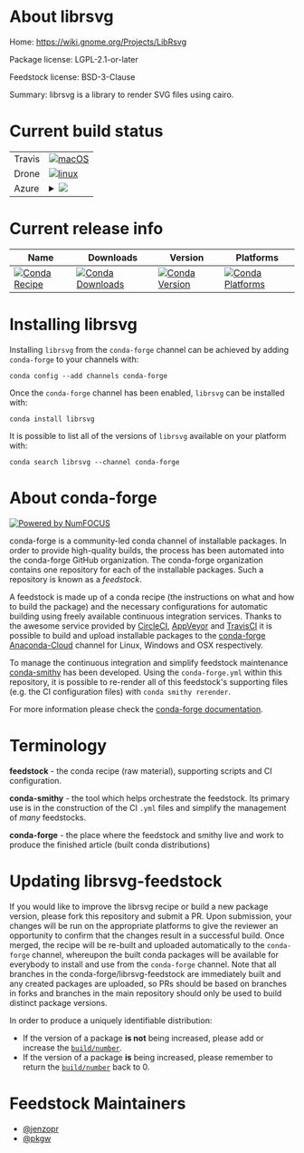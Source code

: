 About librsvg
=============

Home: https://wiki.gnome.org/Projects/LibRsvg

Package license: LGPL-2.1-or-later

Feedstock license: BSD-3-Clause

Summary: librsvg is a library to render SVG files using cairo.



Current build status
====================


<table><tr>
    <td>Travis</td>
    <td>
      <a href="https://travis-ci.com/conda-forge/librsvg-feedstock">
        <img alt="macOS" src="https://img.shields.io/travis/com/conda-forge/librsvg-feedstock/master.svg?label=macOS">
      </a>
    </td>
  </tr><tr>
    <td>Drone</td>
    <td>
      <a href="https://cloud.drone.io/conda-forge/librsvg-feedstock">
        <img alt="linux" src="https://img.shields.io/drone/build/conda-forge/librsvg-feedstock/master.svg?label=Linux">
      </a>
    </td>
  </tr>
    
  <tr>
    <td>Azure</td>
    <td>
      <details>
        <summary>
          <a href="https://dev.azure.com/conda-forge/feedstock-builds/_build/latest?definitionId=564&branchName=master">
            <img src="https://dev.azure.com/conda-forge/feedstock-builds/_apis/build/status/librsvg-feedstock?branchName=master">
          </a>
        </summary>
        <table>
          <thead><tr><th>Variant</th><th>Status</th></tr></thead>
          <tbody><tr>
              <td>linux</td>
              <td>
                <a href="https://dev.azure.com/conda-forge/feedstock-builds/_build/latest?definitionId=564&branchName=master">
                  <img src="https://dev.azure.com/conda-forge/feedstock-builds/_apis/build/status/librsvg-feedstock?branchName=master&jobName=linux&configuration=linux_" alt="variant">
                </a>
              </td>
            </tr><tr>
              <td>linux_aarch64</td>
              <td>
                <a href="https://dev.azure.com/conda-forge/feedstock-builds/_build/latest?definitionId=564&branchName=master">
                  <img src="https://dev.azure.com/conda-forge/feedstock-builds/_apis/build/status/librsvg-feedstock?branchName=master&jobName=linux&configuration=linux_aarch64_" alt="variant">
                </a>
              </td>
            </tr><tr>
              <td>linux_ppc64le</td>
              <td>
                <a href="https://dev.azure.com/conda-forge/feedstock-builds/_build/latest?definitionId=564&branchName=master">
                  <img src="https://dev.azure.com/conda-forge/feedstock-builds/_apis/build/status/librsvg-feedstock?branchName=master&jobName=linux&configuration=linux_ppc64le_" alt="variant">
                </a>
              </td>
            </tr><tr>
              <td>osx</td>
              <td>
                <a href="https://dev.azure.com/conda-forge/feedstock-builds/_build/latest?definitionId=564&branchName=master">
                  <img src="https://dev.azure.com/conda-forge/feedstock-builds/_apis/build/status/librsvg-feedstock?branchName=master&jobName=osx&configuration=osx_" alt="variant">
                </a>
              </td>
            </tr><tr>
              <td>win</td>
              <td>
                <a href="https://dev.azure.com/conda-forge/feedstock-builds/_build/latest?definitionId=564&branchName=master">
                  <img src="https://dev.azure.com/conda-forge/feedstock-builds/_apis/build/status/librsvg-feedstock?branchName=master&jobName=win&configuration=win_" alt="variant">
                </a>
              </td>
            </tr>
          </tbody>
        </table>
      </details>
    </td>
  </tr>
</table>

Current release info
====================

| Name | Downloads | Version | Platforms |
| --- | --- | --- | --- |
| [![Conda Recipe](https://img.shields.io/badge/recipe-librsvg-green.svg)](https://anaconda.org/conda-forge/librsvg) | [![Conda Downloads](https://img.shields.io/conda/dn/conda-forge/librsvg.svg)](https://anaconda.org/conda-forge/librsvg) | [![Conda Version](https://img.shields.io/conda/vn/conda-forge/librsvg.svg)](https://anaconda.org/conda-forge/librsvg) | [![Conda Platforms](https://img.shields.io/conda/pn/conda-forge/librsvg.svg)](https://anaconda.org/conda-forge/librsvg) |

Installing librsvg
==================

Installing `librsvg` from the `conda-forge` channel can be achieved by adding `conda-forge` to your channels with:

```
conda config --add channels conda-forge
```

Once the `conda-forge` channel has been enabled, `librsvg` can be installed with:

```
conda install librsvg
```

It is possible to list all of the versions of `librsvg` available on your platform with:

```
conda search librsvg --channel conda-forge
```


About conda-forge
=================

[![Powered by NumFOCUS](https://img.shields.io/badge/powered%20by-NumFOCUS-orange.svg?style=flat&colorA=E1523D&colorB=007D8A)](http://numfocus.org)

conda-forge is a community-led conda channel of installable packages.
In order to provide high-quality builds, the process has been automated into the
conda-forge GitHub organization. The conda-forge organization contains one repository
for each of the installable packages. Such a repository is known as a *feedstock*.

A feedstock is made up of a conda recipe (the instructions on what and how to build
the package) and the necessary configurations for automatic building using freely
available continuous integration services. Thanks to the awesome service provided by
[CircleCI](https://circleci.com/), [AppVeyor](https://www.appveyor.com/)
and [TravisCI](https://travis-ci.com/) it is possible to build and upload installable
packages to the [conda-forge](https://anaconda.org/conda-forge)
[Anaconda-Cloud](https://anaconda.org/) channel for Linux, Windows and OSX respectively.

To manage the continuous integration and simplify feedstock maintenance
[conda-smithy](https://github.com/conda-forge/conda-smithy) has been developed.
Using the ``conda-forge.yml`` within this repository, it is possible to re-render all of
this feedstock's supporting files (e.g. the CI configuration files) with ``conda smithy rerender``.

For more information please check the [conda-forge documentation](https://conda-forge.org/docs/).

Terminology
===========

**feedstock** - the conda recipe (raw material), supporting scripts and CI configuration.

**conda-smithy** - the tool which helps orchestrate the feedstock.
                   Its primary use is in the construction of the CI ``.yml`` files
                   and simplify the management of *many* feedstocks.

**conda-forge** - the place where the feedstock and smithy live and work to
                  produce the finished article (built conda distributions)


Updating librsvg-feedstock
==========================

If you would like to improve the librsvg recipe or build a new
package version, please fork this repository and submit a PR. Upon submission,
your changes will be run on the appropriate platforms to give the reviewer an
opportunity to confirm that the changes result in a successful build. Once
merged, the recipe will be re-built and uploaded automatically to the
`conda-forge` channel, whereupon the built conda packages will be available for
everybody to install and use from the `conda-forge` channel.
Note that all branches in the conda-forge/librsvg-feedstock are
immediately built and any created packages are uploaded, so PRs should be based
on branches in forks and branches in the main repository should only be used to
build distinct package versions.

In order to produce a uniquely identifiable distribution:
 * If the version of a package **is not** being increased, please add or increase
   the [``build/number``](https://conda.io/docs/user-guide/tasks/build-packages/define-metadata.html#build-number-and-string).
 * If the version of a package **is** being increased, please remember to return
   the [``build/number``](https://conda.io/docs/user-guide/tasks/build-packages/define-metadata.html#build-number-and-string)
   back to 0.

Feedstock Maintainers
=====================

* [@jenzopr](https://github.com/jenzopr/)
* [@pkgw](https://github.com/pkgw/)

